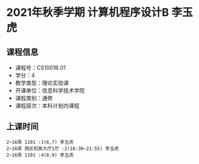 # 2021年秋季学期 计算机程序设计B 李玉虎






## 课程信息

- 课程号：CS1001B.01
- 学分：4
- 教学类型：理论实验课
- 开课单位：信息科学技术学院
- 课程类别：通修
- 课程层次：本科计划内课程

## 上课时间

```
2~16周 1101 :1(6,7) 李玉虎
2~16周 西区机房大厅1厅 :2(18:30~21:55) 李玉虎
2~16周 1101 :4(8,9) 李玉虎
```

